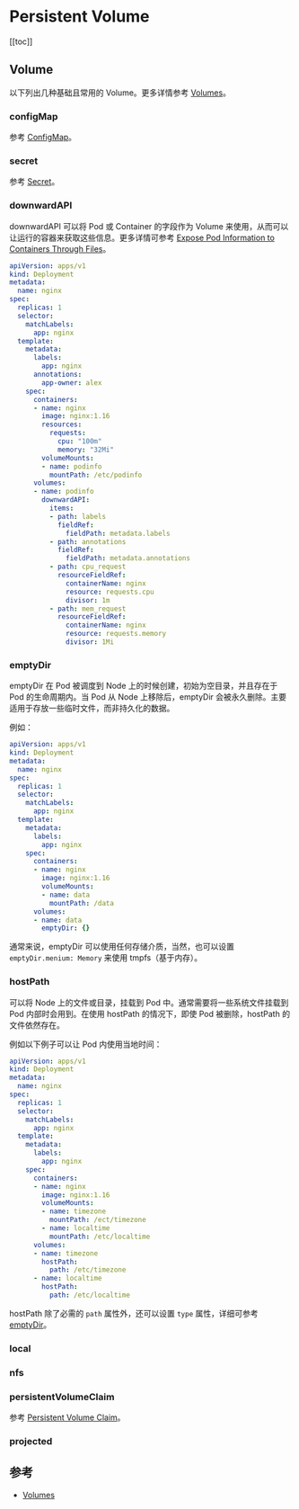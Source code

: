 # Persistent Volume

[[toc]]

## Volume

以下列出几种基础且常用的 Volume。更多详情参考 [Volumes](https://kubernetes.io/docs/concepts/storage/volumes/)。

### configMap

参考 [ConfigMap](./configmap.md)。

### secret

参考 [Secret](./secret.md)。

### downwardAPI

downwardAPI 可以将 Pod 或 Container 的字段作为 Volume 来使用，从而可以让运行的容器来获取这些信息。更多详情可参考 [Expose Pod Information to Containers Through Files](https://kubernetes.io/docs/tasks/inject-data-application/downward-api-volume-expose-pod-information/)。

```yaml
apiVersion: apps/v1
kind: Deployment
metadata:
  name: nginx
spec:
  replicas: 1
  selector:
    matchLabels:
      app: nginx
  template:
    metadata:
      labels:
        app: nginx
      annotations:
        app-owner: alex
    spec:
      containers:
      - name: nginx
        image: nginx:1.16
        resources:
          requests:
            cpu: "100m"
            memory: "32Mi"
        volumeMounts:
        - name: podinfo
          mountPath: /etc/podinfo          
      volumes:
      - name: podinfo
        downwardAPI:
          items:
          - path: labels
            fieldRef:
              fieldPath: metadata.labels
          - path: annotations
            fieldRef:
              fieldPath: metadata.annotations
          - path: cpu_request
            resourceFieldRef:
              containerName: nginx
              resource: requests.cpu
              divisor: 1m
          - path: mem_request
            resourceFieldRef:
              containerName: nginx
              resource: requests.memory
              divisor: 1Mi
```

### emptyDir

emptyDir 在 Pod 被调度到 Node 上的时候创建，初始为空目录，并且存在于 Pod 的生命周期内。当 Pod 从 Node 上移除后，emptyDir 会被永久删除。主要适用于存放一些临时文件，而非持久化的数据。

例如：

```yaml
apiVersion: apps/v1
kind: Deployment
metadata:
  name: nginx
spec:
  replicas: 1
  selector:
    matchLabels:
      app: nginx
  template:
    metadata:
      labels:
        app: nginx
    spec:
      containers:
      - name: nginx
        image: nginx:1.16
        volumeMounts:
        - name: data
          mountPath: /data
      volumes:
      - name: data
        emptyDir: {}
```

通常来说，emptyDir 可以使用任何存储介质，当然，也可以设置 `emptyDir.menium: Memory` 来使用 tmpfs（基于内存）。

### hostPath

可以将 Node 上的文件或目录，挂载到 Pod 中。通常需要将一些系统文件挂载到 Pod 内部时会用到。在使用 hostPath 的情况下，即使 Pod 被删除，hostPath 的文件依然存在。

例如以下例子可以让 Pod 内使用当地时间：

```yaml
apiVersion: apps/v1
kind: Deployment
metadata:
  name: nginx
spec:
  replicas: 1
  selector:
    matchLabels:
      app: nginx
  template:
    metadata:
      labels:
        app: nginx
    spec:
      containers:
      - name: nginx
        image: nginx:1.16
        volumeMounts:
        - name: timezone
          mountPath: /ect/timezone
        - name: localtime
          mountPath: /etc/localtime
      volumes:
      - name: timezone
        hostPath:
          path: /etc/timezone
      - name: localtime
        hostPath:
          path: /etc/localtime
```

hostPath 除了必需的 `path` 属性外，还可以设置 `type` 属性，详细可参考 [emptyDir](https://kubernetes.io/docs/concepts/storage/volumes/#hostpath)。

### local

### nfs

### persistentVolumeClaim

参考 [Persistent Volume Claim](./persistent-volume-claim.md)。

### projected

## 参考

- [Volumes](https://kubernetes.io/docs/concepts/storage/volumes/)
